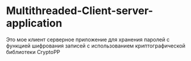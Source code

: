 # Multithreaded-Client-server-application

Это мое клиент серверное приложение для хранения паролей с функцией шифрования записей с использованием криптографической библиотеки CryptoPP

